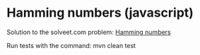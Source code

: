 Hamming numbers (javascript)
============================

Solution to the solveet.com problem: [Hamming numbers](http://www.solveet.com/exercises/Numeros-de-Hamming/45)

Run tests with the command:
	mvn clean test

